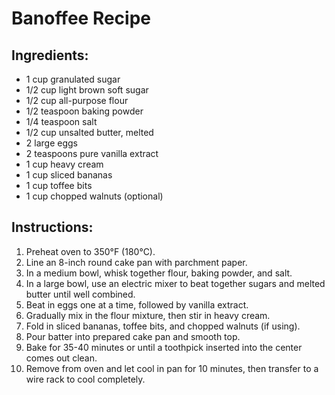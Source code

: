 # Banoffee Recipe
## Ingredients:
* 1 cup granulated sugar
* 1/2 cup light brown soft sugar
* 1/2 cup all-purpose flour
* 1/2 teaspoon baking powder
* 1/4 teaspoon salt
* 1/2 cup unsalted butter, melted
* 2 large eggs
* 2 teaspoons pure vanilla extract
* 1 cup heavy cream
* 1 cup sliced bananas
* 1 cup toffee bits
* 1 cup chopped walnuts (optional)
## Instructions:
1. Preheat oven to 350°F (180°C).
2. Line an 8-inch round cake pan with parchment paper.
3. In a medium bowl, whisk together flour, baking powder, and salt.
4. In a large bowl, use an electric mixer to beat together sugars and melted butter until well combined.
5. Beat in eggs one at a time, followed by vanilla extract.
6. Gradually mix in the flour mixture, then stir in heavy cream.
7. Fold in sliced bananas, toffee bits, and chopped walnuts (if using).
8. Pour batter into prepared cake pan and smooth top.
9. Bake for 35-40 minutes or until a toothpick inserted into the center comes out clean.
10. Remove from oven and let cool in pan for 10 minutes, then transfer to a wire rack to cool completely.